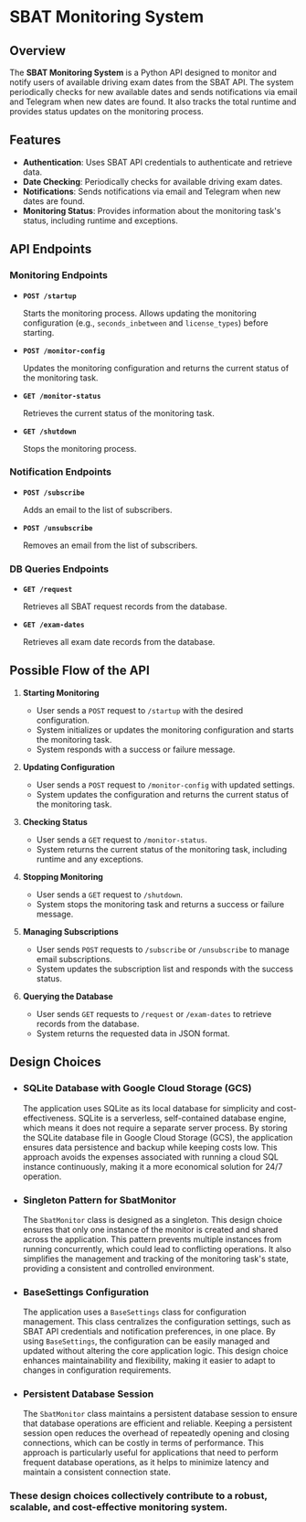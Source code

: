 # SBAT Monitoring System

## Overview

The **SBAT Monitoring System** is a Python API designed to monitor and notify users of available driving exam dates from the SBAT API. The system periodically checks for new available dates and sends notifications via email and Telegram when new dates are found. It also tracks the total runtime and provides status updates on the monitoring process.

## Features

- **Authentication**: Uses SBAT API credentials to authenticate and retrieve data.
- **Date Checking**: Periodically checks for available driving exam dates.
- **Notifications**: Sends notifications via email and Telegram when new dates are found.
- **Monitoring Status**: Provides information about the monitoring task's status, including runtime and exceptions.

## API Endpoints

### Monitoring Endpoints

- **`POST /startup`**

  Starts the monitoring process. Allows updating the monitoring configuration (e.g., `seconds_inbetween` and `license_types`) before starting.

- **`POST /monitor-config`**

  Updates the monitoring configuration and returns the current status of the monitoring task.

- **`GET /monitor-status`**

  Retrieves the current status of the monitoring task.

- **`GET /shutdown`**

  Stops the monitoring process.

### Notification Endpoints

- **`POST /subscribe`**

  Adds an email to the list of subscribers.

- **`POST /unsubscribe`**

  Removes an email from the list of subscribers.

### DB Queries Endpoints

- **`GET /request`**

  Retrieves all SBAT request records from the database.

- **`GET /exam-dates`**

  Retrieves all exam date records from the database.

## Possible Flow of the API

1. **Starting Monitoring**

   - User sends a `POST` request to `/startup` with the desired configuration.
   - System initializes or updates the monitoring configuration and starts the monitoring task.
   - System responds with a success or failure message.

2. **Updating Configuration**

   - User sends a `POST` request to `/monitor-config` with updated settings.
   - System updates the configuration and returns the current status of the monitoring task.

3. **Checking Status**

   - User sends a `GET` request to `/monitor-status`.
   - System returns the current status of the monitoring task, including runtime and any exceptions.

4. **Stopping Monitoring**

   - User sends a `GET` request to `/shutdown`.
   - System stops the monitoring task and returns a success or failure message.

5. **Managing Subscriptions**

   - User sends `POST` requests to `/subscribe` or `/unsubscribe` to manage email subscriptions.
   - System updates the subscription list and responds with the success status.

6. **Querying the Database**

   - User sends `GET` requests to `/request` or `/exam-dates` to retrieve records from the database.
   - System returns the requested data in JSON format.

## Design Choices

- ### SQLite Database with Google Cloud Storage (GCS)

  The application uses SQLite as its local database for simplicity and cost-effectiveness. SQLite is a serverless, self-contained database engine, which means it does not require a separate server process. By storing the SQLite database file in Google Cloud Storage (GCS), the application ensures data persistence and backup while keeping costs low. This approach avoids the expenses associated with running a cloud SQL instance continuously, making it a more economical solution for 24/7 operation.

- ### Singleton Pattern for SbatMonitor

  The `SbatMonitor` class is designed as a singleton. This design choice ensures that only one instance of the monitor is created and shared across the application. This pattern prevents multiple instances from running concurrently, which could lead to conflicting operations. It also simplifies the management and tracking of the monitoring task's state, providing a consistent and controlled environment.

- ### BaseSettings Configuration

  The application uses a `BaseSettings` class for configuration management. This class centralizes the configuration settings, such as SBAT API credentials and notification preferences, in one place. By using `BaseSettings`, the configuration can be easily managed and updated without altering the core application logic. This design choice enhances maintainability and flexibility, making it easier to adapt to changes in configuration requirements.

- ### Persistent Database Session

  The `SbatMonitor` class maintains a persistent database session to ensure that database operations are efficient and reliable. Keeping a persistent session open reduces the overhead of repeatedly opening and closing connections, which can be costly in terms of performance. This approach is particularly useful for applications that need to perform frequent database operations, as it helps to minimize latency and maintain a consistent connection state.

### These design choices collectively contribute to a robust, scalable, and cost-effective monitoring system.
